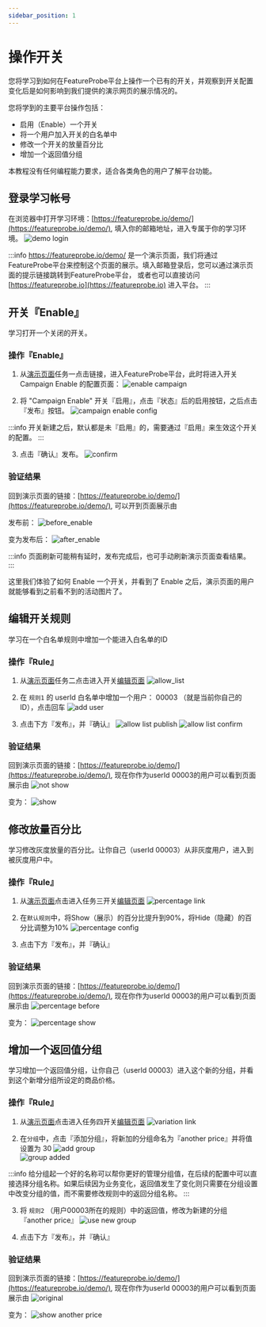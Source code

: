 ```yaml
---
sidebar_position: 1
---
```


# 操作开关

您将学习到如何在FeatureProbe平台上操作一个已有的开关，并观察到开关配置变化后是如何影响到我们提供的演示网页的展示情况的。

您将学到的主要平台操作包括：
* 启用（Enable）一个开关
* 将一个用户加入开关的白名单中
* 修改一个开关的放量百分比
* 增加一个返回值分组

本教程没有任何编程能力要求，适合各类角色的用户了解平台功能。

## 登录学习帐号

在浏览器中打开学习环境：[https://featureprobe.io/demo/](https://featureprobe.io/demo/), 填入你的邮箱地址，进入专属于你的学习环境。
![demo login](/demo_login_cn.png)

:::info
https://featureprobe.io/demo/ 是一个演示页面，我们将通过FeatureProbe平台来控制这个页面的展示。填入邮箱登录后，您可以通过演示页面的提示链接跳转到FeatureProbe平台，
或者也可以直接访问 [https://featureprobe.io](https://featureprobe.io) 进入平台。
:::

## 开关『Enable』

学习打开一个关闭的开关。

### 操作『Enable』

1. 从[演示页面](https://featureprobe.io/demo/)任务一点击链接，进入FeatureProbe平台，此时将进入开关 Campaign Enable 的配置页面：
![enable campaign](/demo_enable_cn.png)

2. 将 "Campaign Enable" 开关『启用』，点击『状态』后的启用按钮，之后点击『发布』按钮。
![campaign enable config](/demo_campaign_enable_publish_cn.png)

:::info 
开关新建之后，默认都是未『启用』的，需要通过『启用』来生效这个开关的配置。
:::

3. 点击『确认』发布。
![confirm](/demo_enable_confirm_publish_cn.png)

### 验证结果

回到演示页面的链接：[https://featureprobe.io/demo/](https://featureprobe.io/demo/), 可以开到页面展示由

发布前：
![before_enable](/demo_enable_before_action_cn.png)

变为发布后：
![after_enable](/demo_enable_after_action_cn.png)

:::info
页面刷新可能稍有延时，发布完成后，也可手动刷新演示页面查看结果。
:::

这里我们体验了如何 Enable 一个开关，并看到了 Enable 之后，演示页面的用户就能够看到之前看不到的活动图片了。

## 编辑开关规则

学习在一个白名单规则中增加一个能进入白名单的ID

### 操作『Rule』

1. 从[演示页面](https://featureprobe.io/demo/)任务二点击进入开关[编辑页面](https://featureprobe.io/My_Project/online/campaign_allow_list/targeting)
![allow_list](/demo_allow_list_link_cn.png)

2. 在 `规则1` 的 userId 白名单中增加一个用户： 00003 （就是当前你自己的ID），点击回车
![add user](/allow_list_add_00003.png)

3. 点击下方『发布』，并『确认』
![allow list publish](/allow_list_publish_cn.png)
![allow list confirm](/allow_list_confirm_cn.png)

### 验证结果

回到演示页面的链接：[https://featureprobe.io/demo/](https://featureprobe.io/demo/), 现在你作为userId 00003的用户可以看到页面展示由
![not show](/demo_allow_list_not_show_cn.png)

变为：
![show](/demo_allow_list_show_cn.png)

## 修改放量百分比

学习修改灰度放量的百分比。让你自己（userId 00003）从非灰度用户，进入到被灰度用户中。

### 操作『Rule』

1. 从[演示页面](https://featureprobe.io/demo/)点击进入任务三开关[编辑页面](https://featureprobe.io/My_Project/online/campaign_percentage_rollout/targeting)
![percentage link](/demo_percentage_link_cn.png)

2. 在`默认规则`中，将Show（展示）的百分比提升到90%，将Hide（隐藏）的百分比调整为10%
![percentage config](/demo_percentage_publish_cn.png)

3. 点击下方『发布』，并『确认』

### 验证结果

回到演示页面的链接：[https://featureprobe.io/demo/](https://featureprobe.io/demo/), 现在你作为userId 00003的用户可以看到页面展示由
![percentage before](/demo_percentage_not_show_cn.png)

变为：
![percentage show](/demo_percentage_after_cn.png)

## 增加一个返回值分组

学习增加一个返回值分组，让你自己（userId 00003）进入这个新的分组，并看到这个新增分组所设定的商品价格。

### 操作『Rule』

1. 从[演示页面](https://featureprobe.io/demo/)点击进入任务四开关[编辑页面](https://featureprobe.io/My_Project/online/promotion_campaign/targeting)
![variation link](/demo_variant_link_cn.png)   

2. 在`分组`中，点击『添加分组』，将新加的分组命名为『another price』并将值设置为 30
![add group](/demo_variant_add_group_cn.png)   
![group added](/demo_variant_group_3_added_cn.png)

:::info
给分组起一个好的名称可以帮你更好的管理分组值，在后续的配置中可以直接选择分组名称。如果后续因为业务变化，返回值发生了变化则只需要在分组设置中改变分组的值，而不需要修改规则中的返回分组名称。
:::

3. 将 `规则2` （用户00003所在的规则）中的返回值，修改为新建的分组『another price』
![use new group](/demo_variantion_return_another_cn.png)

4. 点击下方『发布』，并『确认』

### 验证结果

回到演示页面的链接：[https://featureprobe.io/demo/](https://featureprobe.io/demo/), 现在你作为userId 00003的用户可以看到页面展示由
![original](/demo_variant_orig_cn.png)

变为：
![show another price](/demo_variation_show_30_cn.png)